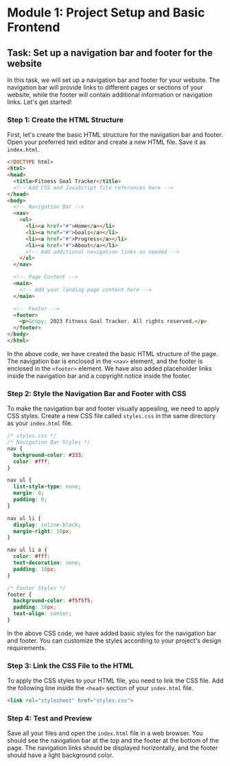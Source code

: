 

# Module 1: Project Setup and Basic Frontend
## Task: Set up a navigation bar and footer for the website

In this task, we will set up a navigation bar and footer for your website. The navigation bar will provide links to different pages or sections of your website, while the footer will contain additional information or navigation links. Let's get started!

### Step 1: Create the HTML Structure
First, let's create the basic HTML structure for the navigation bar and footer. Open your preferred text editor and create a new HTML file. Save it as `index.html`. 

```html
<!DOCTYPE html>
<html>
<head>
  <title>Fitness Goal Tracker</title>
  <!-- Add CSS and JavaScript file references here -->
</head>
<body>
  <!-- Navigation Bar -->
  <nav>
    <ul>
      <li><a href="#">Home</a></li>
      <li><a href="#">Goals</a></li>
      <li><a href="#">Progress</a></li>
      <li><a href="#">About</a></li>
      <!-- Add additional navigation links as needed -->
    </ul>
  </nav>

  <!-- Page Content -->
  <main>
    <!-- Add your landing page content here -->
  </main>

  <!-- Footer -->
  <footer>
    <p>&copy; 2023 Fitness Goal Tracker. All rights reserved.</p>
  </footer>
</body>
</html>
```

In the above code, we have created the basic HTML structure of the page. The navigation bar is enclosed in the `<nav>` element, and the footer is enclosed in the `<footer>` element. We have also added placeholder links inside the navigation bar and a copyright notice inside the footer.

### Step 2: Style the Navigation Bar and Footer with CSS
To make the navigation bar and footer visually appealing, we need to apply CSS styles. Create a new CSS file called `styles.css` in the same directory as your `index.html` file.

```css
/* styles.css */
/* Navigation Bar Styles */
nav {
  background-color: #333;
  color: #fff;
}

nav ul {
  list-style-type: none;
  margin: 0;
  padding: 0;
}

nav ul li {
  display: inline-block;
  margin-right: 10px;
}

nav ul li a {
  color: #fff;
  text-decoration: none;
  padding: 10px;
}

/* Footer Styles */
footer {
  background-color: #f5f5f5;
  padding: 10px;
  text-align: center;
}
```

In the above CSS code, we have added basic styles for the navigation bar and footer. You can customize the styles according to your project's design requirements.

### Step 3: Link the CSS File to the HTML
To apply the CSS styles to your HTML file, you need to link the CSS file. Add the following line inside the `<head>` section of your `index.html` file.

```html
<link rel="stylesheet" href="styles.css">
```

### Step 4: Test and Preview
Save all your files and open the `index.html` file in a web browser. You should see the navigation bar at the top and the footer at the bottom of the page. The navigation links should be displayed horizontally, and the footer should have a light background color.

